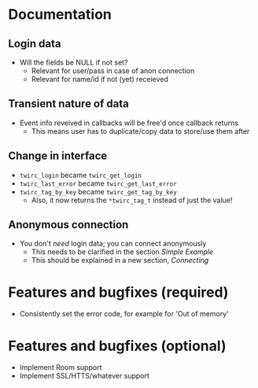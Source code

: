 # Documentation

## Login data

- Will the fields be NULL if not set?
  - Relevant for user/pass in case of anon connection
  - Relevant for name/id if not (yet) receieved

## Transient nature of data

- Event info reveived in callbacks will be free'd once callback returns
  - This means user has to duplicate/copy data to store/use them after

## Change in interface

- `twirc_login` became `twirc_get_login`
- `twirc_last_error` became `twirc_get_last_error`
- `twirc_tag_by_key` became `twirc_get_tag_by_key`
  - Also, it now returns the `*twirc_tag_t` instead of just the value!

## Anonymous connection

- You don't _need_ login data; you can connect anonymously
  - This needs to be clarified in the section _Simple Example_
  - This should be explained in a new section, _Connecting_


# Features and bugfixes (required)

- Consistently set the error code, for example for 'Out of memory'


# Features and bugfixes (optional)

- Implement Room support
- Implement SSL/HTTS/whatever support

